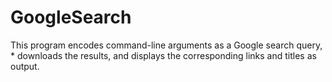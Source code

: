 # GoogleSearch
This program encodes command-line arguments as a Google search query,  * downloads the results, and displays the corresponding links and titles as output.
